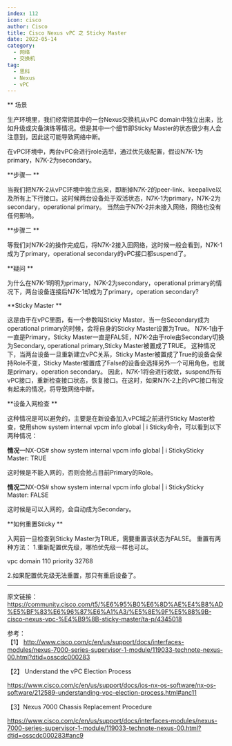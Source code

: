 ```yaml
---
index: 112
icon: cisco
author: Cisco
title: Cisco Nexus vPC 之 Sticky Master
date: 2022-05-14
category:
  - 网络
  - 交换机
tag:
  - 思科
  - Nexus
  - vPC
---
```


** 场景

生产环境里，我们经常把其中的一台Nexus交换机从vPC domain中独立出来，比如升级或灾备演练等情况。但是其中一个细节即Sticky Master的状态很少有人会注意到，因此这可能导致网络中断。

在vPC环境中，两台vPC会进行role选举，通过优先级配置，假设N7K-1为primary，N7K-2为secondary。

**步骤一
**

当我们把N7K-2从vPC环境中独立出来，即断掉N7K-2的peer-link、keepalive以及所有上下行接口。这时候两台设备处于双活状态，N7K-1为primary，N7K-2为secondary，operational primary。
当然由于N7K-2并未接入网络，网络也没有任何影响。

**步骤二
**

等我们对N7K-2的操作完成后，将N7K-2接入回网络，这时候一般会看到，N7K-1成为了primary，operational secondary的vPC接口都suspend了。

**疑问
**

为什么在N7K-1明明为primary，N7K-2为secondary，operational primary的情况下，两台设备连接后N7K-1却成为了primary，operation secondary?

**Sticky Master
**

这是由于在vPC里面，有一个参数叫Sticky Master，当一台Secondary成为operational primary的时候，会将自身的Sticky Master设置为True。
N7K-1由于一直是Primary，Sticky Master一直是FALSE，N7K-2由于role由Secondary切换为Secondary, operational primary,Sticky Master被置成了TRUE。
这种情况下，当两台设备一旦重新建立vPC关系，Sticky Master被置成了True的设备会保持Role不变，Sticky Master被置成了False的设备会选择另外一个可用角色，也就是primary，operation secondary。
因此，N7K-1将会进行收敛，suspend所有vPC接口，重新检查接口状态，恢复接口。在这时，如果N7K-2上的vPC接口有没有起来的情况，将导致网络中断。

**设备入网检查
**

这种情况是可以避免的，主要是在新设备加入vPC域之前进行Sticky Master检查，使用show system internal vpcm info global | i Sticky命令，可以看到以下两种情况：

**情况一**NX-OS# show system internal vpcm info global | i StickySticky Master: TRUE

这时候是不能入网的，否则会抢占目前Primary的Role。

**情况二**NX-OS# show system internal vpcm info global | i StickySticky Master: FALSE

这时候是可以入网的，会自动成为Secondary。

**如何重置Sticky
**

入网前一旦检查到Sticky Master为TRUE，需要重置该状态为FALSE。
重置有两种方法：
1.重新配置优先级，哪怕优先级一样也可以。

vpc domain 110 priority 32768

2.如果配置优先级无法重置，那只有重启设备了。



---

原文链接：https://community.cisco.com/t5/%E6%95%B0%E6%8D%AE%E4%B8%AD%E5%BF%83%E6%96%87%E6%A1%A3/%E5%8E%9F%E5%88%9B-cisco-nexus-vpc-%E4%B9%8B-sticky-master/ta-p/4345018

参考：  
【1】  http://www.cisco.com/c/en/us/support/docs/interfaces-modules/nexus-7000-series-supervisor-1-module/119033-technote-nexus-00.html?dtid=osscdc000283

【2】  Understand the vPC Election Process  

https://www.cisco.com/c/en/us/support/docs/ios-nx-os-software/nx-os-software/212589-understanding-vpc-election-process.html#anc11

【3】Nexus 7000 Chassis Replacement Procedure  

https://www.cisco.com/c/en/us/support/docs/interfaces-modules/nexus-7000-series-supervisor-1-module/119033-technote-nexus-00.html?dtid=osscdc000283#anc9